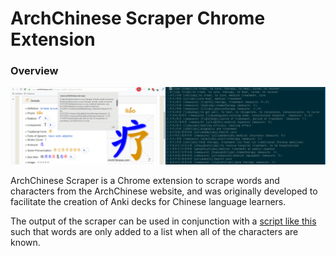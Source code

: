 # ArchChinese Scraper Chrome Extension

### Overview
![alt text](https://github.com/Khouderchah-Alex/ArchChinese-Scraper/blob/master/images/Intro.png "Intro Image")

ArchChinese Scraper is a Chrome extension to scrape words and characters from the ArchChinese website, and
was originally developed to facilitate the creation of Anki decks for Chinese language learners.

The output of the scraper can be used in conjunction with a
[script like this](https://gist.github.com/Khouderchah-Alex/ebfc75ddbac177d0aef189da19b18920)
such that words are only added to a list when all of the characters are known.
